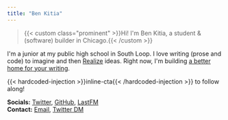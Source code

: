 ```yaml
---
title: "Ben Kitia"
---
```


> {{< custom class="prominent" >}}Hi! I'm Ben Kitia, a student & (software) builder in Chicago.{{< /custom >}}

I'm a junior at my public high school in South Loop. I love writing (prose and code) to imagine and then [Realize](/Realize.pdf) ideas. Right now, I'm building [a better home for your writing](https://pubnent.com).

{{< hardcoded-injection >}}inline-cta{{< /hardcoded-injection >}} to follow along!

**Socials:** [Twitter](https://twitter.com/benkitia), [GitHub](https://github.com/benkitia), [LastFM](https://last.fm/benkitia)  
**Contact:** [Email](https://url.kitia.net/email), [Twitter DM](https://twitter.com/messages/compose?recipient_id=1188270454303277056)
